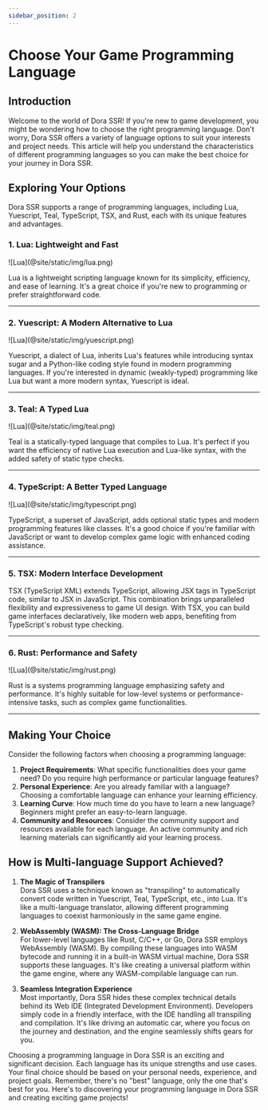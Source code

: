 ```yaml
---
sidebar_position: 2
---
```


# Choose Your Game Programming Language

## Introduction

Welcome to the world of Dora SSR! If you're new to game development, you might be wondering how to choose the right programming language. Don't worry, Dora SSR offers a variety of language options to suit your interests and project needs. This article will help you understand the characteristics of different programming languages so you can make the best choice for your journey in Dora SSR.

## Exploring Your Options

Dora SSR supports a range of programming languages, including Lua, Yuescript, Teal, TypeScript, TSX, and Rust, each with its unique features and advantages.

### 1. Lua: Lightweight and Fast

<div style={{marginLeft: '30px', width: '120px'}}>
![Lua](@site/static/img/lua.png)
</div>

Lua is a lightweight scripting language known for its simplicity, efficiency, and ease of learning. It's a great choice if you're new to programming or prefer straightforward code.

----

### 2. Yuescript: A Modern Alternative to Lua

<div style={{marginLeft: '30px', width: '120px'}}>
![Lua](@site/static/img/yuescript.png)
</div>

Yuescript, a dialect of Lua, inherits Lua's features while introducing syntax sugar and a Python-like coding style found in modern programming languages. If you're interested in dynamic (weakly-typed) programming like Lua but want a more modern syntax, Yuescript is ideal.

----

### 3. Teal: A Typed Lua

<div style={{marginLeft: '30px', width: '100px'}}>
![Lua](@site/static/img/teal.png)
</div>

Teal is a statically-typed language that compiles to Lua. It's perfect if you want the efficiency of native Lua execution and Lua-like syntax, with the added safety of static type checks.

----

### 4. TypeScript: A Better Typed Language

<div style={{marginLeft: '30px', width: '100px'}}>
![Lua](@site/static/img/typescript.png)
</div>

TypeScript, a superset of JavaScript, adds optional static types and modern programming features like classes. It's a good choice if you're familiar with JavaScript or want to develop complex game logic with enhanced coding assistance.

----

### 5. TSX: Modern Interface Development

TSX (TypeScript XML) extends TypeScript, allowing JSX tags in TypeScript code, similar to JSX in JavaScript. This combination brings unparalleled flexibility and expressiveness to game UI design. With TSX, you can build game interfaces declaratively, like modern web apps, benefiting from TypeScript's robust type checking.

----

### 6. Rust: Performance and Safety

<div style={{marginLeft: '30px', width: '120px'}}>
![Lua](@site/static/img/rust.png)
</div>

Rust is a systems programming language emphasizing safety and performance. It's highly suitable for low-level systems or performance-intensive tasks, such as complex game functionalities.

----

## Making Your Choice

Consider the following factors when choosing a programming language:

1. **Project Requirements**: What specific functionalities does your game need? Do you require high performance or particular language features?
2. **Personal Experience**: Are you already familiar with a language? Choosing a comfortable language can enhance your learning efficiency.
3. **Learning Curve**: How much time do you have to learn a new language? Beginners might prefer an easy-to-learn language.
4. **Community and Resources**: Consider the community support and resources available for each language. An active community and rich learning materials can significantly aid your learning process.

## How is Multi-language Support Achieved?

1. **The Magic of Transpilers**   
Dora SSR uses a technique known as "transpiling" to automatically convert code written in Yuescript, Teal, TypeScript, etc., into Lua. It's like a multi-language translator, allowing different programming languages to coexist harmoniously in the same game engine.

2. **WebAssembly (WASM): The Cross-Language Bridge**  
For lower-level languages like Rust, C/C++, or Go, Dora SSR employs WebAssembly (WASM). By compiling these languages into WASM bytecode and running it in a built-in WASM virtual machine, Dora SSR supports these languages. It's like creating a universal platform within the game engine, where any WASM-compilable language can run.

3. **Seamless Integration Experience**  
Most importantly, Dora SSR hides these complex technical details behind its Web IDE (Integrated Development Environment). Developers simply code in a friendly interface, with the IDE handling all transpiling and compilation. It's like driving an automatic car, where you focus on the journey and destination, and the engine seamlessly shifts gears for you.

Choosing a programming language in Dora SSR is an exciting and significant decision. Each language has its unique strengths and use cases. Your final choice should be based on your personal needs, experience, and project goals. Remember, there's no "best" language, only the one that's best for you. Here's to discovering your programming language in Dora SSR and creating exciting game projects!